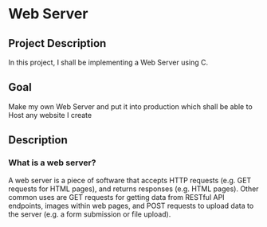 # Web Server

## Project Description

In this project, I shall be implementing a Web Server using C. 

## Goal

Make my own Web Server and put it into production which shall be able to Host any website I create

## Description

### What is a web server?

A web server is a piece of software that accepts HTTP requests (e.g. GET requests for HTML pages), and returns responses (e.g. HTML pages). Other common uses are GET requests for getting data from RESTful API endpoints, images within web pages, and POST requests to upload data to the server (e.g. a form submission or file upload).


